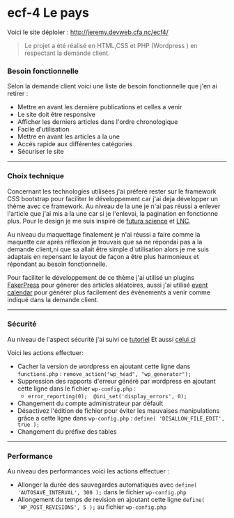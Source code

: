 # ecf-4 Le pays
 Voici le site déploier : http://jeremy.devweb.cfa.nc/ecf4/
> Le projet a été réalisé en HTML,CSS et PHP (Wordpress ) en respectant la demande client.  
              
### Besoin fonctionnelle
 
Selon la demande client voici une liste de besoin fonctionnelle que j'en ai retirer :
 
- Mettre en avant les dernière publications et celles a venir
- Le site doit être responsive
- Afficher les derniers articles dans l'ordre chronologique
- Facile d'utilisation
- Mettre en avant les articles a la une
- Accés rapide aux différentes catégories
- Sécuriser le site
 
***
### Choix technique
 
Concernant les technologies utilisées j'ai préferé rester sur le framework CSS bootstrap pour faciliter le développement car j'ai deja développer un  thème avec ce framework. 
Au niveau de la une je n'ai pas réussi a enlever l'article que j'ai mis a la une car si je l'enlevai, la pagination en fonctionne plus. Pour le design je me suis inspiré de [futura science](https://www.futura-sciences.com/) et [LNC](https://www.lnc.nc/). 
 
Au niveau du maquettage finalement je n'ai réussi a faire comme la maquette car après réflexion je trouvais que sa ne répondai pas a la demande client,ni que sa allait être simple d'utilisation alors je me suis adaptais en repensant le layout de façon a être plus harmonieux et répondant au besoin fonctionnelle. 
 
Pour faciliter le développement de ce thème j'ai utilisé un plugins [FakerPress](https://fr.wordpress.org/plugins/fakerpress/) pour génerer des articles aléatoires, aussi j'ai utilisé [event calendar](https://fr.wordpress.org/plugins/the-events-calendar/) pour générer plus facilement des événements a venir comme indiqué dans la demande client.

***
### Sécurité
 
Au niveau de l'aspect sécurité j'ai suivi ce [tutoriel](https://www.codeur.com/tuto/wordpress/proteger-wordpress-attaques/#2_utiliser_des_identifiants_de_connexion_complexes)
Et aussi [celui ci](https://capitainewp.io/formations/developper-theme-wordpress/analyse-wp-config/) 
 
Voici les actions effectuer:
 
- Cacher la version de wordpress en ajoutant cette ligne dans `functions.php` : `remove_action("wp_head", "wp_generator");`
- Suppression des rapports d'erreur généré par wordpress en ajoutant cette ligne dans le fichier `wp-config.php` : 
  - `error_reporting(0); 
       @ini_set('display_errors', 0);
     `
- Changement du compte administrateur par défault
- Désactivez l'édition de fichier pour éviter les mauvaises manipulations grâce a cette ligne dans `wp-config.php` : `define( 'DISALLOW_FILE_EDIT', true );`
- Changement du préfixe des tables
 
 ***
### Performance
 
Au niveau des performances voici les actions effectuer : 
 
- Allonger la durée des sauvegardes automatiques avec `define( 'AUTOSAVE_INTERVAL', 300 );` dans le fichier `wp-config.php` 
- Allongement du temps de revision en ajoutant cette ligne `define( 'WP_POST_REVISIONS', 5 );` au fichier `wp-config.php`
